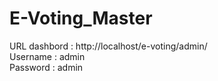 # E-Voting_Master
URL dashbord : http://localhost/e-voting/admin/ <br>
Username : admin <br>
Password : admin
